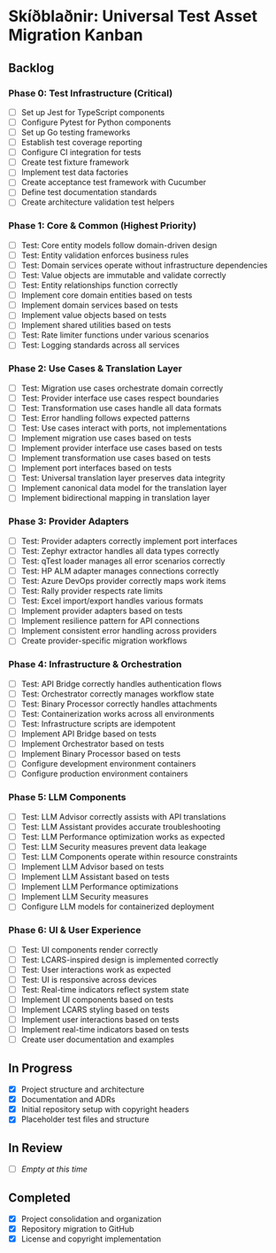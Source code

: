 # Skíðblaðnir: Universal Test Asset Migration Kanban

## Backlog

### Phase 0: Test Infrastructure (Critical)

- [ ] Set up Jest for TypeScript components
- [ ] Configure Pytest for Python components
- [ ] Set up Go testing frameworks
- [ ] Establish test coverage reporting
- [ ] Configure CI integration for tests
- [ ] Create test fixture framework
- [ ] Implement test data factories
- [ ] Create acceptance test framework with Cucumber
- [ ] Define test documentation standards
- [ ] Create architecture validation test helpers

### Phase 1: Core & Common (Highest Priority)

- [ ] Test: Core entity models follow domain-driven design
- [ ] Test: Entity validation enforces business rules
- [ ] Test: Domain services operate without infrastructure dependencies
- [ ] Test: Value objects are immutable and validate correctly
- [ ] Test: Entity relationships function correctly
- [ ] Implement core domain entities based on tests
- [ ] Implement domain services based on tests
- [ ] Implement value objects based on tests
- [ ] Implement shared utilities based on tests
- [ ] Test: Rate limiter functions under various scenarios
- [ ] Test: Logging standards across all services

### Phase 2: Use Cases & Translation Layer

- [ ] Test: Migration use cases orchestrate domain correctly
- [ ] Test: Provider interface use cases respect boundaries
- [ ] Test: Transformation use cases handle all data formats
- [ ] Test: Error handling follows expected patterns
- [ ] Test: Use cases interact with ports, not implementations
- [ ] Implement migration use cases based on tests
- [ ] Implement provider interface use cases based on tests
- [ ] Implement transformation use cases based on tests
- [ ] Implement port interfaces based on tests
- [ ] Test: Universal translation layer preserves data integrity
- [ ] Implement canonical data model for the translation layer
- [ ] Implement bidirectional mapping in translation layer

### Phase 3: Provider Adapters

- [ ] Test: Provider adapters correctly implement port interfaces
- [ ] Test: Zephyr extractor handles all data types correctly
- [ ] Test: qTest loader manages all error scenarios correctly
- [ ] Test: HP ALM adapter manages connections correctly
- [ ] Test: Azure DevOps provider correctly maps work items
- [ ] Test: Rally provider respects rate limits
- [ ] Test: Excel import/export handles various formats
- [ ] Implement provider adapters based on tests
- [ ] Implement resilience pattern for API connections
- [ ] Implement consistent error handling across providers
- [ ] Create provider-specific migration workflows

### Phase 4: Infrastructure & Orchestration

- [ ] Test: API Bridge correctly handles authentication flows
- [ ] Test: Orchestrator correctly manages workflow state
- [ ] Test: Binary Processor correctly handles attachments
- [ ] Test: Containerization works across all environments
- [ ] Test: Infrastructure scripts are idempotent
- [ ] Implement API Bridge based on tests
- [ ] Implement Orchestrator based on tests
- [ ] Implement Binary Processor based on tests
- [ ] Configure development environment containers
- [ ] Configure production environment containers

### Phase 5: LLM Components

- [ ] Test: LLM Advisor correctly assists with API translations
- [ ] Test: LLM Assistant provides accurate troubleshooting
- [ ] Test: LLM Performance optimization works as expected
- [ ] Test: LLM Security measures prevent data leakage
- [ ] Test: LLM Components operate within resource constraints
- [ ] Implement LLM Advisor based on tests
- [ ] Implement LLM Assistant based on tests
- [ ] Implement LLM Performance optimizations
- [ ] Implement LLM Security measures
- [ ] Configure LLM models for containerized deployment

### Phase 6: UI & User Experience

- [ ] Test: UI components render correctly
- [ ] Test: LCARS-inspired design is implemented correctly
- [ ] Test: User interactions work as expected
- [ ] Test: UI is responsive across devices
- [ ] Test: Real-time indicators reflect system state
- [ ] Implement UI components based on tests
- [ ] Implement LCARS styling based on tests
- [ ] Implement user interactions based on tests
- [ ] Implement real-time indicators based on tests
- [ ] Create user documentation and examples

## In Progress

- [x] Project structure and architecture
- [x] Documentation and ADRs
- [x] Initial repository setup with copyright headers
- [x] Placeholder test files and structure

## In Review

- [ ] *Empty at this time*

## Completed

- [x] Project consolidation and organization
- [x] Repository migration to GitHub
- [x] License and copyright implementation